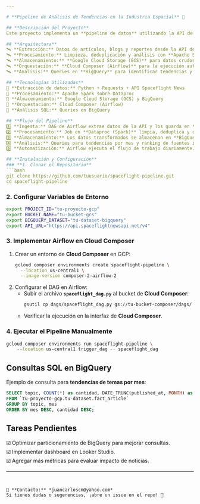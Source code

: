 ```yaml
---

# **Pipeline de Análisis de Tendencias en la Industria Espacial** 🚀  

## **Descripción del Proyecto**  
Este proyecto implementa un **pipeline de datos** utilizando la API de [Spaceflight News](https://api.spaceflightnewsapi.net/v4/docs/) para extraer, procesar y analizar información sobre la industria espacial. Se emplea **Google Cloud Composer (Airflow)** para orquestar las tareas, **BigQuery** para almacenamiento y análisis, y **Dataproc (Spark)** para procesamiento distribuido.  

## **Arquitectura**  
🛰 **Extracción:** Datos de artículos, blogs y reportes desde la API de Spaceflight News.  
🛰 **Procesamiento:** Limpieza, deduplicación y análisis con **Apache Spark en Dataproc**.  
🛰 **Almacenamiento:** **Google Cloud Storage (GCS)** para datos crudos y **BigQuery** para análisis estructurado.  
🛰 **Orquestación:** **Cloud Composer (Airflow)** para la ejecución automatizada del pipeline.  
🛰 **Análisis:** Queries en **BigQuery** para identificar tendencias y fuentes más relevantes.  

## **Tecnologías Utilizadas**  
🔹 **Extracción de datos:** Python + Requests + API Spaceflight News  
🔹 **Procesamiento:** Apache Spark sobre Dataproc  
🔹 **Almacenamiento:** Google Cloud Storage (GCS) y BigQuery  
🔹 **Orquestación:** Cloud Composer (Airflow)  
🔹 **Análisis SQL:** Queries en BigQuery  

## **Flujo del Pipeline**  
1️⃣ **Ingesta:** DAG de Airflow extrae datos de la API y los guarda en **GCS**.  
2️⃣ **Procesamiento:** Job en **Dataproc (Spark)** limpia, deduplica y clasifica los datos.  
3️⃣ **Almacenamiento:** Los datos transformados se almacenan en **BigQuery**.  
4️⃣ **Análisis:** Queries para tendencias por mes y ranking de fuentes influyentes.  
5️⃣ **Automatización:** Airflow ejecuta el flujo de trabajo diariamente.  

## **Instalación y Configuración**  
### **1. Clonar el Repositorio**  
```bash
git clone https://github.com/tuusuario/spaceflight-pipeline.git
cd spaceflight-pipeline
```

### **2. Configurar Variables de Entorno**  
```bash
export PROJECT_ID="tu-proyecto-gcp"
export BUCKET_NAME="tu-bucket-gcs"
export BIGQUERY_DATASET="tu-dataset-bigquery"
export API_URL="https://api.spaceflightnewsapi.net/v4"
```

### **3. Implementar Airflow en Cloud Composer**  
1. Crear un entorno de **Cloud Composer** en GCP:  
   ```bash
   gcloud composer environments create spaceflight-pipeline \
     --location us-central1 \
     --image-version composer-2-airflow-2
   ```
2. Configurar el DAG en Airflow:  
   - Subir el archivo **`spaceflight_dag.py`** al bucket de **Cloud Composer**:  
     ```bash
     gsutil cp dags/spaceflight_dag.py gs://tu-bucket-composer/dags/
     ```
   - Verificar la ejecución en la interfaz de **Cloud Composer**.

### **4. Ejecutar el Pipeline Manualmente**  
```bash
gcloud composer environments run spaceflight-pipeline \
    --location us-central1 trigger_dag -- spaceflight_dag
```

## **Consultas SQL en BigQuery**  
Ejemplo de consulta para **tendencias de temas por mes**:
```sql
SELECT topic, COUNT(*) as cantidad, DATE_TRUNC(published_at, MONTH) as mes
FROM `tu-proyecto-gcp.tu-dataset.fact_article`
GROUP BY topic, mes
ORDER BY mes DESC, cantidad DESC;
```

## **Tareas Pendientes**  
☑️ Optimizar particionamiento de BigQuery para mejorar consultas.  
☑️ Implementar dashboard en Looker Studio.  
☑️ Agregar más métricas para evaluar impacto de noticias.  

---
```


📌 **Contacto:** *juancarloscm@yahoo.com*  
Si tienes dudas o sugerencias, ¡abre un issue en el repo! 🚀
